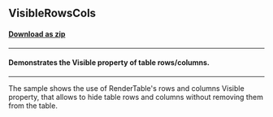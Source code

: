 ## VisibleRowsCols
#### [Download as zip](https://grapecity.github.io/DownGit/#/home?url=https://github.com/GrapeCity/ComponentOne-WinForms-Samples/tree/master/NetFramework\PrintDocument\CS\VisibleRowsCols)
____
#### Demonstrates the Visible property of table rows/columns.
____
The sample shows the use of RenderTable's rows and columns Visible property, that allows to hide table rows and columns without removing them from the table.
